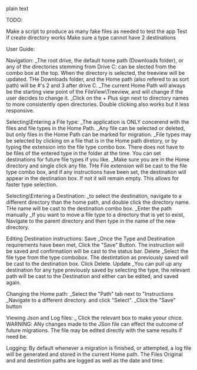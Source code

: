 plain text

TODO:

Make a script to produce as many fake files as needed to test the app
Test if create directory works
Make sure a type cannot have 2 destinations  


User Guide:

Navigation:
  _The root drive, the default home path (Downloads folder), or any of the directories stemming from
  Drive C: can be slected from the combo box at the top. When the directory is selected, the treeview will
  be updated. THe Downloads folder, and the Home path (also refered to as sort path) will be #'s 2 and 3
  after drive C.
  _The current Home Path will always be the starting view point of the FileView\Treeview, and will change
  if the user decides to change it.
  _Click on the + Plus sign next to directory names to more consistently open directories. Double clicking
  also works but it less responsive.

Selecting\Entering a File type:
  _The application is ONLY concerend with the files and file types in the Home Path. 
  _Any file can be selected or deleted, but only files in the Home Path can be marked for migration.
  _File types may be selected by clicking on a file that is in the Home path diretory,
  or by typing the extension into the file type combo box. There does not have to be files of the
  entered type in the folder at the time. You can set destinations for future file types if you like.
  _Make sure you are in the Home directory and single click any file. THe File extension will be cast
  to the file type combo box, and if any instructions have been set, the destination will appear
  in the destination box. If not it will remain empty. This allows for faster type selection.
  
Selecting\Entering a Destination:
  _to select the destination, navigate to a different directory than the home path, and double click
  the directory name. THe name will be cast to the destination combo box.
  _Enter the path manually
  _If you want to move a file type to a directory that is yet to exist, Navigate to the parent directory
  and then type in the name of the new directory.


Editing Destination instructions:
   Save
    _Once the Type and Destination requirements have been met, Click the "Save" Button. The instruction will be 
    saved and confirmatiion will be cast to the status bar.
  Delete 
    _Select the file type from the type combobox. The destintation as previously saved will be cast to the destination
    box. Click Delete.
  Update
    _You can pull up any destination for any type previously saved by selecting the type, the relevant path will be cast to the
    Destination and either can be edited, and saved again.

Changing the Home path:
  _Select the "Path" tab next to "Instructions
  _Navigate to a different directory. and click "Select".
  _Click the "Save" button

Viewing Json and Log files:
  _ Click the relevant box to make yoour chice.
  WARNING: ANy changes made to the JSon file can effect the outcome of future migrations. The file may be 
  edited directly with the same results if need be.  

Logging:
  By default whenever a migration is finished, or attempted, a log file will be generated and stored in the current
  Home path. The Files Original and and destintion paths are logged as well as the date and time.